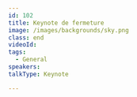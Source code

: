 ```yaml
---
id: 102
title: Keynote de fermeture
image: /images/backgrounds/sky.png
class: end
videoId: 
tags:
  - General
speakers:
talkType: Keynote

---
```


